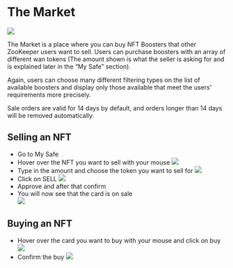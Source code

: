 # The Market
![](/docs/image16.png)

The Market is a place where you can buy NFT Boosters that other ZooKeeper users want to sell. Users can purchase boosters with an array of different wan tokens (The amount shown is what the seller is asking for and is explained later in the “My Safe” section). 

Again, users can choose many different filtering types on the list of available boosters and display only those available that meet the users' requirements more precisely.

Sale orders are valid for 14 days by default, and orders longer than 14 days will be removed automatically.
## Selling an NFT
*   Go to My Safe
*   Hover over the NFT you want to sell with your mouse
![](/docs/image1.png)
*   Type in the amount and choose the token you want to sell for
![](/docs/image20.png)
*   Click on SELL 
![](/docs/image9.png)
*   Approve and after that confirm
*   You will now see that the card is on sale  
![](/docs/image8.png)

## Buying an NFT
* Hover over the card you want to buy with your mouse and click on buy
![](/docs/buynft.png)
* Confirm the buy
![](/docs/buynft2.png)

